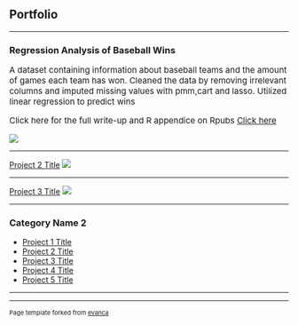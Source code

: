 ## Portfolio

---
 
### Regression Analysis of Baseball Wins
<p style="font-size:15px">A dataset containing information about baseball teams and the amount of games each team has won. Cleaned the data by removing irrelevant columns and imputed missing values with pmm,cart and lasso. Utilized linear regression to predict wins </p>



<p style="font-size:15px">Click here for the full write-up and R appendice on Rpubs <a href="https://rpubs.com/Al_Haque/1048991">Click here</a></p>

<img src="![image](https://github.com/AldataSci/AlHaque.github.io/assets/98715645/4d36c985-55ba-4b81-a6a5-d90208b9623c)">

---
[Project 2 Title](/pdf/sample_presentation.pdf)
<img src="images/dummy_thumbnail.jpg?raw=true"/>

---
[Project 3 Title](http://example.com/)
<img src="images/dummy_thumbnail.jpg?raw=true"/>

---

### Category Name 2

- [Project 1 Title](http://example.com/)
- [Project 2 Title](http://example.com/)
- [Project 3 Title](http://example.com/)
- [Project 4 Title](http://example.com/)
- [Project 5 Title](http://example.com/)

---




---
<p style="font-size:11px">Page template forked from <a href="https://github.com/evanca/quick-portfolio">evanca</a></p>
<!-- Remove above link if you don't want to attibute -->
